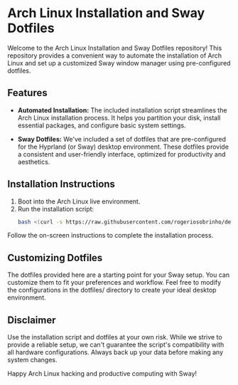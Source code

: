 # Arch Linux Installation and Sway Dotfiles

Welcome to the Arch Linux Installation and Sway Dotfiles repository! This repository provides a convenient way to automate the installation of Arch Linux and set up a customized Sway window manager using pre-configured dotfiles.

## Features

- **Automated Installation:** The included installation script streamlines the Arch Linux installation process. It helps you partition your disk, install essential packages, and configure basic system settings.

- **Sway Dotfiles:** We've included a set of dotfiles that are pre-configured for the Hyprland (or Sway) desktop environment. These dotfiles provide a consistent and user-friendly interface, optimized for productivity and aesthetics.

## Installation Instructions

1. Boot into the Arch Linux live environment.
2. Run the installation script:
   ```bash
   bash <(curl -s https://raw.githubusercontent.com/rogeriosobrinho/dell-xps-13-9315-arch-setup/main/arch/install.sh)

Follow the on-screen instructions to complete the installation process.

## Customizing Dotfiles

The dotfiles provided here are a starting point for your Sway setup. You can customize them to fit your preferences and workflow. Feel free to modify the configurations in the dotfiles/ directory to create your ideal desktop environment.

## Disclaimer

Use the installation script and dotfiles at your own risk. While we strive to provide a reliable setup, we can't guarantee the script's compatibility with all hardware configurations. Always back up your data before making any system changes.

Happy Arch Linux hacking and productive computing with Sway!
